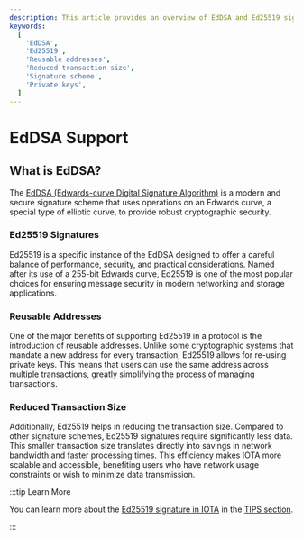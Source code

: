 ```yaml
---
description: This article provides an overview of EdDSA and Ed25519 signature schemes, along with the benefits they bring to users, such as reusable addresses and reduced transaction size.
keywords:
  [
    'EdDSA',
    'Ed25519',
    'Reusable addresses',
    'Reduced transaction size',
    'Signature scheme',
    'Private keys',
  ]
---
```


# EdDSA Support

## What is EdDSA?

The [EdDSA (Edwards-curve Digital Signature Algorithm)](https://en.wikipedia.org/wiki/EdDSA) is a modern and secure
signature scheme that uses operations on an Edwards curve, a special type of elliptic curve,
to provide robust cryptographic security.

### Ed25519 Signatures

Ed25519 is a specific instance of the EdDSA designed to offer a careful balance of performance, security, and practical
considerations.
Named after its use of a 255-bit Edwards curve, Ed25519 is one of the most popular choices for ensuring
message security in modern networking and storage applications.

### Reusable Addresses

One of the major benefits of supporting Ed25519 in a protocol is the introduction of reusable addresses. Unlike some
cryptographic systems that mandate a new address for every transaction, Ed25519 allows for re-using private keys.
This means that users can use the same address across multiple transactions, greatly simplifying the process of managing
transactions.

### Reduced Transaction Size

Additionally, Ed25519 helps in reducing the transaction size. Compared to other signature schemes, Ed25519 signatures
require significantly less data. This smaller transaction size translates directly into savings in network bandwidth
and faster processing times. This efficiency makes IOTA more scalable and accessible,
benefiting users who have network usage constraints or wish to minimize data transmission.

:::tip Learn More

You can learn more about the [Ed25519 signature in IOTA](/tips/tips/TIP-0014) in the [TIPS section](../tips.md).

:::
